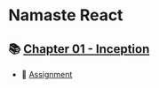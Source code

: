 # Namaste React

## 📚 [Chapter 01 - Inception](https://github.com/ReddyDivya/rd-namaste-react-notes/tree/main/Chapter%2001%20-%20Inception)
- 📘 [Assignment](https://github.com/ReddyDivya/rd-namaste-react-notes/blob/main/Chapter%2001%20-%20Inception/Theory/InceptionTheory.md)

